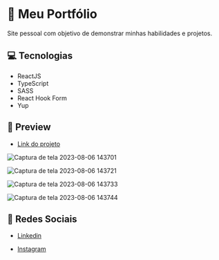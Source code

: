 # 👋 Meu Portfólio
Site pessoal com objetivo de demonstrar minhas habilidades e projetos.


## 💻 Tecnologias
- ReactJS
- TypeScript
- SASS
- React Hook Form
- Yup
  

## 🎨 Preview

- <a href="https://matheusfelipe.vercel.app/">Link do projeto</a>

![Captura de tela 2023-08-06 143701](https://github.com/matheusfelipetp/my-portfolio/assets/102761014/fe1937e3-c54d-4058-9e6d-1c594b17252d)

![Captura de tela 2023-08-06 143721](https://github.com/matheusfelipetp/my-portfolio/assets/102761014/73a569fa-2a34-4b5b-a2cd-b8e102b3c182)

![Captura de tela 2023-08-06 143733](https://github.com/matheusfelipetp/my-portfolio/assets/102761014/743fcfa4-e744-4109-98b3-0596d29e7fa8)

![Captura de tela 2023-08-06 143744](https://github.com/matheusfelipetp/my-portfolio/assets/102761014/bd2b4978-435a-4716-8d1b-a3c6cc2b53bb)


## 📱 Redes Sociais
- [Linkedin](https://www.linkedin.com/in/matheusfelipetp/)

- [Instagram](https://www.instagram.com/matheusfelipetp/)
